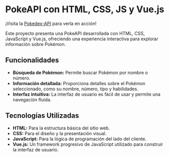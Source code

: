 # PokeAPI con HTML, CSS, JS y Vue.js
¡Visita la [Pokedex-API](https://ljossue.github.io/Pokedex-API/) para verla en acción!

Este proyecto presenta una PokeAPI desarrollada con HTML, CSS, JavaScript y Vue.js, ofreciendo una experiencia interactiva para explorar información sobre Pokémon.

## Funcionalidades

- **Búsqueda de Pokémon:** Permite buscar Pokémon por nombre o número.
- **Información detallada:** Proporciona detalles sobre el Pokémon seleccionado, como su nombre, número, tipo y habilidades.
- **Interfaz intuitiva:** La interfaz de usuario es fácil de usar y permite una navegación fluida.

## Tecnologías Utilizadas

- **HTML:** Para la estructura básica del sitio web.
- **CSS:** Para el diseño y la presentación visual.
- **JavaScript:** Para la lógica de programación del lado del cliente.
- **Vue.js:** Un framework progresivo de JavaScript utilizado para construir la interfaz de usuario.
